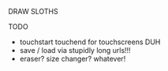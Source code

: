 DRAW SLOTHS

TODO

  - touchstart touchend for touchscreens DUH
  - save / load via stupidly long urls!!!
  - eraser? size changer? whatever!
